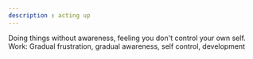 ```yaml
---
description : acting up
---
```


Doing things without awareness, feeling you don't control your own self. Work: Gradual frustration, gradual awareness, self control, development 